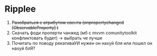# Ripplee
1. ~~Разобраться с атрибутом евента (onpropertychanged [ObservableProperty] )~~ 
2. Скачать фоди проперти чанжед (мб с mvvm comunitytoolkit конфликтовать будет) -> выбрать че лучше
3. Почитать по поводу рекативаУИ нужен он нахуй бля или пошел он нахуй блЯ? 



